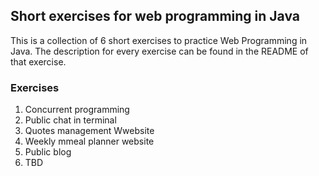 ## Short exercises for web programming in Java
This is a collection of 6 short exercises to practice Web Programming in Java. The description for every exercise can be found in the README of that exercise. 

### Exercises
1. Concurrent programming
2. Public chat in terminal
3. Quotes management Wwebsite
4. Weekly mmeal planner website
5. Public blog
6. TBD